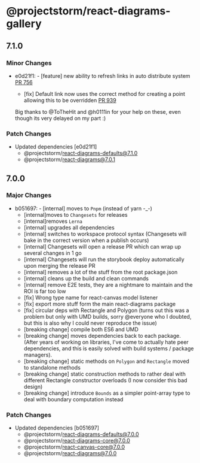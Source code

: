 # @projectstorm/react-diagrams-gallery

## 7.1.0

### Minor Changes

- e0d21f1: - [feature] new ability to refresh links in auto distribute system [PR 756](https://github.com/projectstorm/react-diagrams/pull/756)

  - [fix] Default link now uses the correct method for creating a point allowing this to be overridden [PR 939](https://github.com/projectstorm/react-diagrams/pull/939)

  Big thanks to @ToTheHit and @h0111in for your help on these, even though its very delayed on my part :)

### Patch Changes

- Updated dependencies [e0d21f1]
  - @projectstorm/react-diagrams-defaults@7.1.0
  - @projectstorm/react-diagrams@7.0.1

## 7.0.0

### Major Changes

- b051697: - [internal] moves to `Pnpm` (instead of yarn -\_-)
  - [internal]moves to `Changesets` for releases
  - [internal]removes `Lerna`
  - [internal] upgrades all dependencies
  - [internal] switches to workspace protocol syntax (Changesets will bake in the correct version when a publish occurs)
  - [internal] Changesets will open a release PR which can wrap up several changes in 1 go
  - [internal] Changesets will run the storybook deploy automatically upon merging the release PR
  - [internal] removes a lot of the stuff from the root package.json
  - [internal] cleans up the build and clean commands
  - [internal] remove E2E tests, they are a nightmare to maintain and the ROI is far too low
  - [fix] Wrong type name for react-canvas model listener
  - [fix] export more stuff form the main react-diagrams package
  - [fix] circular deps with Rectangle and Polygon (turns out this was a problem but only with UMD builds, sorry @everyone who I doubted, but this is also why I could never reproduce the issue)
  - [breaking change] compile both ES6 and UMD
  - [breaking change] moves dependencies back to each package. (After years of working on libraries, I've come to actually hate peer dependencies, and this is easily solved with build systems / package managers).
  - [breaking change] static methods on `Polygon` and `Rectangle` moved to standalone methods
  - [breaking change] static construction methods to rather deal with different Rectangle constructor overloads (I now consider this bad design)
  - [breaking change] introduce `Bounds` as a simpler point-array type to deal with boundary computation instead

### Patch Changes

- Updated dependencies [b051697]
  - @projectstorm/react-diagrams-defaults@7.0.0
  - @projectstorm/react-diagrams-core@7.0.0
  - @projectstorm/react-canvas-core@7.0.0
  - @projectstorm/react-diagrams@7.0.0
